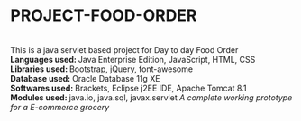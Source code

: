 # PROJECT-FOOD-ORDER
<br>This is a java servlet based project for Day to day Food Order
<br><strong>Languages used: </strong> Java Enterprise Edition, JavaScript, HTML, CSS
<br><strong>Libraries used: </strong> Bootstrap, jQuery, font-awesome
<br><strong>Database used: </strong> Oracle Database 11g XE
<br><strong>Softwares used: </strong> Brackets, Eclipse j2EE IDE, Apache Tomcat 8.1
<br><strong>Modules used: </strong> java.io, java.sql, javax.servlet
<em>A complete working prototype for a E-commerce grocery</em>
